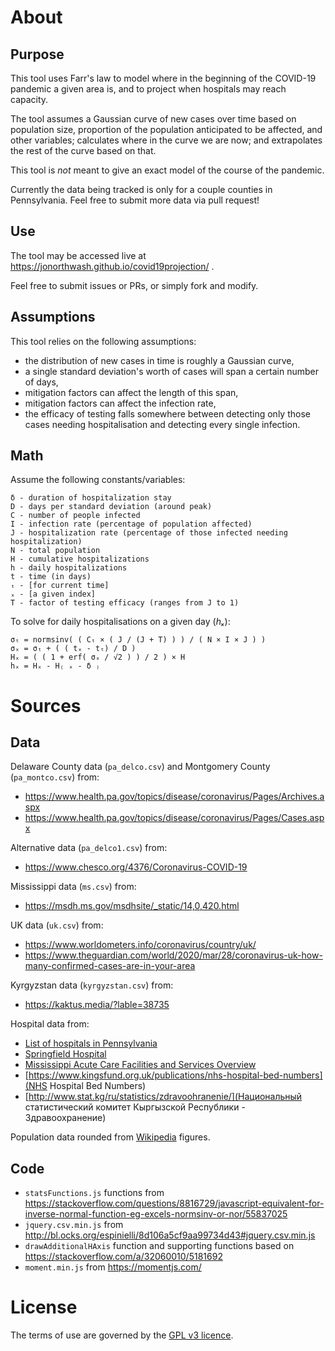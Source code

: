 # About

## Purpose

This tool uses Farr's law to model where in the beginning of the COVID-19 pandemic a given area is, and to project when hospitals may reach capacity.

The tool assumes a Gaussian curve of new cases over time based on population size, proportion of the population anticipated to be affected, and other variables; calculates where in the curve we are now; and extrapolates the rest of the curve based on that.

This tool is *not* meant to give an exact model of the course of the pandemic.

Currently the data being tracked is only for a couple counties in Pennsylvania.  Feel free to submit more data via pull request!

## Use

The tool may be accessed live at https://jonorthwash.github.io/covid19projection/ .

Feel free to submit issues or PRs, or simply fork and modify.

## Assumptions

This tool relies on the following assumptions:
* the distribution of new cases in time is roughly a Gaussian curve,
* a single standard deviation's worth of cases will span a certain number of days,
* mitigation factors can affect the length of this span,
* mitigation factors can affect the infection rate,
* the efficacy of testing falls somewhere between detecting only those cases needing hospitalisation and detecting every single infection.

## Math

Assume the following constants/variables:

```
δ - duration of hospitalization stay
D - days per standard deviation (around peak)
C - number of people infected
I - infection rate (percentage of population affected)
J - hospitalization rate (percentage of those infected needing hospitalization)
N - total population
H - cumulative hospitalizations 
h - daily hospitalizations
t - time (in days)
ₜ - [for current time] 
ₓ - [a given index]
T - factor of testing efficacy (ranges from J to 1)
```

To solve for daily hospitalisations on a given day (*hₓ*):
```
σₜ = normsinv( ( Cₜ × ( J / (J + T) ) ) / ( N × I × J ) )
σₓ = σₜ + ( ( tₓ - tₜ) / D )
Hₓ = ( ( 1 + erf( σₓ / √2 ) ) / 2 ) × H
hₓ = Hₓ - H₍ ₓ - δ ₎
```


# Sources
## Data

Delaware County data (`pa_delco.csv`) and Montgomery County (`pa_montco.csv`) from:
* https://www.health.pa.gov/topics/disease/coronavirus/Pages/Archives.aspx
* https://www.health.pa.gov/topics/disease/coronavirus/Pages/Cases.aspx

Alternative data (`pa_delco1.csv`) from:
* https://www.chesco.org/4376/Coronavirus-COVID-19

Mississippi data (`ms.csv`) from:
* https://msdh.ms.gov/msdhsite/_static/14,0,420.html

UK data (`uk.csv`) from:
* https://www.worldometers.info/coronavirus/country/uk/
* https://www.theguardian.com/world/2020/mar/28/coronavirus-uk-how-many-confirmed-cases-are-in-your-area 

Kyrgyzstan data (`kyrgyzstan.csv`) from:
* https://kaktus.media/?lable=38735

Hospital data from:
* [List of hospitals in Pennsylvania](https://en.wikipedia.org/wiki/List_of_hospitals_in_Pennsylvania)
* [Springfield Hospital](https://www.crozerkeystone.org/springfield)
* [Mississippi Acute Care Facilities and Services Overview](http://www.msdh.state.ms.us/msdhsite/_static/resources/7756.pdf)
* [https://www.kingsfund.org.uk/publications/nhs-hospital-bed-numbers](NHS Hospital Bed Numbers)
* [http://www.stat.kg/ru/statistics/zdravoohranenie/](Национальный статистический комитет Кыргызской Республики - Здравоохранение)

Population data rounded from [Wikipedia](https://wikipedia.org/) figures.

## Code

* `statsFunctions.js` functions from https://stackoverflow.com/questions/8816729/javascript-equivalent-for-inverse-normal-function-eg-excels-normsinv-or-nor/55837025
* `jquery.csv.min.js` from http://bl.ocks.org/espinielli/8d106a5cf9aa99734d43#jquery.csv.min.js
* `drawAdditionalHAxis` function and supporting functions based on https://stackoverflow.com/a/32060010/5181692
* `moment.min.js` from https://momentjs.com/

# License

The terms of use are governed by the [GPL v3 licence](LICENSE).
